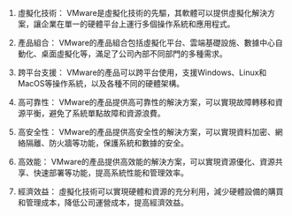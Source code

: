 

1. 虛擬化技術：
VMware是虛擬化技術的先驅，其軟體可以提供虛擬化解決方案，讓企業在單一的硬體平台上運行多個操作系統和應用程式。

2. 產品組合：
VMware的產品組合包括虛擬化平台、雲端基礎設施、數據中心自動化、桌面虛擬化等，滿足了公司內部不同部門的多種需求。

3. 跨平台支援：
VMware的產品可以跨平台使用，支援Windows、Linux和MacOS等操作系統，以及各種不同的硬體架構。

4. 高可靠性：
VMware的產品提供高可靠性的解決方案，可以實現故障轉移和資源平衡，避免了系統單點故障和資源浪費。

5. 高安全性：
VMware的產品提供高安全性的解決方案，可以實現資料加密、網絡隔離、防火牆等功能，保護系統和數據的安全。

6. 高效能：
VMware的產品提供高效能的解決方案，可以實現資源優化、資源共享、快速部署等功能，提高系統性能和管理效率。

7. 經濟效益：
虛擬化技術可以實現硬體和資源的充分利用，減少硬體設備的購買和管理成本，降低公司運營成本，提高經濟效益。